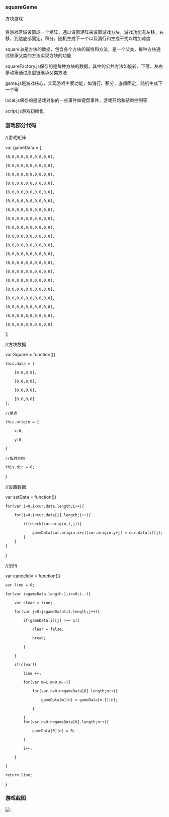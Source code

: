 ### squareGame
方块游戏

### 

将游戏区域设置成一个矩阵，通过设置矩阵来设置游戏方块，游戏功能有左移，右移，到达底部固定，积分，随机生成下一个以及消行和生成干扰以增加难度

square.js是方块的数据，包含各个方块的属性和方法，是一个父类，每种方块通过继承父类的方法实现方块的功能

squareFactory.js保存的是每种方块的数据，其中的公共方法如旋转、下落、左右移动等通过原型链继承父类方法

game.js是游戏核心，实现游戏主要功能，如消行、积分，底部固定，随机生成下一个等

local.js保存的是游戏对象的一些事件如键盘事件，游戏开始和结束控制等

script.js游戏初始化

### 游戏部分代码

//游戏矩阵

var gameData = [

	[0,0,0,0,0,0,0,0,0,0],

	[0,0,0,0,0,0,0,0,0,0],

	[0,0,0,0,0,0,0,0,0,0],

	[0,0,0,0,0,0,0,0,0,0],

	[0,0,0,0,0,0,0,0,0,0],

	[0,0,0,0,0,0,0,0,0,0],

	[0,0,0,0,0,0,0,0,0,0],

	[0,0,0,0,0,0,0,0,0,0],

	[0,0,0,0,0,0,0,0,0,0],

	[0,0,0,0,0,0,0,0,0,0],

	[0,0,0,0,0,0,0,0,0,0],

	[0,0,0,0,0,0,0,0,0,0],

	[0,0,0,0,0,0,0,0,0,0],

	[0,0,0,0,0,0,0,0,0,0],

	[0,0,0,0,0,0,0,0,0,0],

	[0,0,0,0,0,0,0,0,0,0],

	[0,0,0,0,0,0,0,0,0,0],

	[0,0,0,0,0,0,0,0,0,0],

	[0,0,0,0,0,0,0,0,0,0],

	[0,0,0,0,0,0,0,0,0,0]

];

//方块数据

var Square = function(){
	
	this.data = [

		[0,0,0,0],

		[0,0,0,0],

		[0,0,0,0],

		[0,0,0,0]
	];

	//原点

	this.origin = {

		x:0,

		y:0

	}
	
	//旋转方向

	this.dir = 0;
}

//设置数据

var setData = function(){

	for(var i=0;i<cur.data.length;i++){

		for(j=0;j<cur.data[i].length;j++){

			if(check(cur.origin,i,j)){

				gameData[cur.origin.x+i][cur.origin.y+j] = cur.data[i][j];
			}
		}
	}
}

//消行

var canceldiv = function(){

	var line = 0;

	for(var i=gameData.length-1;i>=0;i--){

		var clear = true;

		for(var j=0;j<gameData[i].length;j++){

			if(gameData[i][j] !== 1){

				clear = false;

				break;

			}

		}

		if(clear){

			line ++;

			for(var m=i;m>0;m--){

				for(var n=0;n<gameData[0].length;n++){

					gameData[m][n] = gameData[m-1][n];

				}

			}
			for(var n=0;n<gameData[0].length;n++){

				gameData[0][n] = 0;

			}

			i++;

		}

	}

	return line;

}

### 游戏截图
![](https://github.com/yufengji/squareGame/blob/master/images/QQ%E6%88%AA%E5%9B%BE20180226095037.jpg?raw=true)

